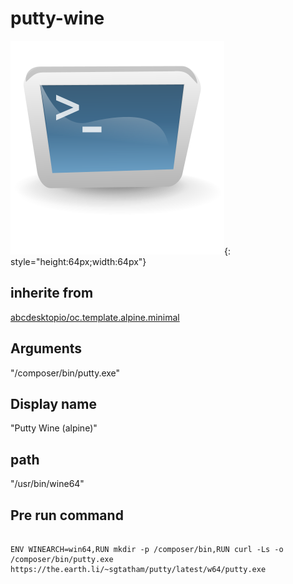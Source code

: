 # putty-wine
![putty.svg](/applications/icons/putty.svg){: style="height:64px;width:64px"}
## inherite from
[abcdesktopio/oc.template.alpine.minimal](abcdesktopio/oc.template.alpine.minimal.md)
## Arguments
"/composer/bin/putty.exe"
## Display name
"Putty Wine (alpine)"
## path
"/usr/bin/wine64"
## Pre run command

```

ENV WINEARCH=win64,RUN mkdir -p /composer/bin,RUN curl -Ls -o /composer/bin/putty.exe https://the.earth.li/~sgtatham/putty/latest/w64/putty.exe
```
